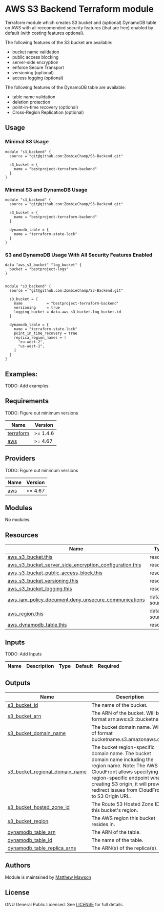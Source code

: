 # AWS S3 Backend Terraform module

Terraform module which creates S3 bucket and (optional) DynamoDB table on AWS with all reccomended security features (that are free) enabled by default (with costing features optional).

The following features of the S3 bucket are available:

- bucket name validation
- public access blocking
- server-side encryption
- enforce Secure Transport
- versioning (optional)
- access logging (optional)

The following features of the DynamoDB table are available:

- table name validation
- deletion protection
- point-in-time recovery (optional)
- Cross-Region Replication (optional)

## Usage

### Minimal S3 Usage

```hcl
module "s3_backend" {
  source = "git@github.com:ZombieChamp/S3-Backend.git"

  s3_bucket = {
    name = "bestproject-terraform-backend"
  }
}
```

### Minimal S3 and DynamoDB Usage

```hcl
module "s3_backend" {
  source = "git@github.com:ZombieChamp/S3-Backend.git"

  s3_bucket = {
    name = "bestproject-terraform-backend"
  }
  
  dynamodb_table = {
    name = "terraform-state-lock"
  }
}
```

### S3 and DynamoDB Usage With All Security Features Enabled

```hcl
data "aws_s3_bucket" "log_bucket" {
  bucket = "bestproject-logs"
}


module "s3_backend" {
  source = "git@github.com:ZombieChamp/S3-Backend.git"

  s3_bucket = {
    name           = "bestproject-terraform-backend"
    versioning     = true
    logging_bucket = data.aws_s3_bucket.log_bucket.id
  }
  
  dynamodb_table = {
    name = "terraform-state-lock"
    point_in_time_recovery = true
    replica_region_names = [
      "eu-west-2",
      "us-west-1",
    ]
  }
}
```

## Examples:

TODO: Add examples

## Requirements

TODO: Figure out minimum versions

| Name | Version |
|------|---------|
| <a name="requirement_terraform"></a> [terraform](#requirement\_terraform) | >= 1.4.6 |
| <a name="requirement_aws"></a> [aws](#requirement\_aws) | >= 4.67 |

## Providers

TODO: Figure out minimum versions

| Name | Version |
|------|---------|
| <a name="provider_aws"></a> [aws](#provider\_aws) | >= 4.67 |

## Modules

No modules.

## Resources

| Name | Type |
|------|------|
| [aws_s3_bucket.this](https://registry.terraform.io/providers/hashicorp/aws/latest/docs/resources/s3_bucket) | resource |
| [aws_s3_bucket_server_side_encryption_configuration.this](https://registry.terraform.io/providers/hashicorp/aws/latest/docs/resources/s3_bucket_server_side_encryption_configuration) | resource |
| [aws_s3_bucket_public_access_block.this](https://registry.terraform.io/providers/hashicorp/aws/latest/docs/resources/s3_bucket_public_access_block) | resource |
| [aws_s3_bucket_versioning.this](https://registry.terraform.io/providers/hashicorp/aws/latest/docs/resources/s3_bucket_versioning) | resource |
| [aws_s3_bucket_logging.this](https://registry.terraform.io/providers/hashicorp/aws/latest/docs/resources/s3_bucket_logging) | resource |
| [aws_iam_policy_document.deny_unsecure_communications](https://registry.terraform.io/providers/hashicorp/aws/latest/docs/data-sources/iam_policy_document) | data source |
| [aws_region.this](https://registry.terraform.io/providers/hashicorp/aws/latest/docs/data-sources/region) | data source |
| [aws_dynamodb_table.this](https://registry.terraform.io/providers/hashicorp/aws/latest/docs/resources/dynamodb_table) | resource |

## Inputs

TODO: Add Inputs

| Name | Description | Type | Default | Required |
|------|-------------|------|---------|:--------:|

## Outputs

| Name | Description |
|------|-------------|
| [s3_bucket_id]() | The name of the bucket. |
| [s3_bucket_arn]() | The ARN of the bucket. Will be of format arn:aws:s3:::bucketname. |
| [s3_bucket_domain_name]() | The bucket domain name. Will be of format bucketname.s3.amazonaws.com. |
| [s3_bucket_regional_domain_name]() | The bucket region-specific domain name. The bucket domain name including the region name. Note: The AWS CloudFront allows specifying S3 region-specific endpoint when creating S3 origin, it will prevent redirect issues from CloudFront to S3 Origin URL. |
| [s3_bucket_hosted_zone_id]() | The Route 53 Hosted Zone ID for this bucket's region. |
| [s3_bucket_region]() | The AWS region this bucket resides in. |
| [dynamodb_table_arn]() | The ARN of the table. |
| [dynamodb_table_id]() | The name of the table. |
| [dynamodb_table_replica_arns]() | The ARN(s) of the replica(s). |

## Authors

Module is maintained by [Matthew Mawson](https://github.com/ZombieChamp)

## License

GNU General Public Licensed. See [LICENSE](https://github.com/ZombieChamp/S3-Backend/blob/development/LICENCE) for full details.
